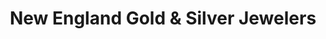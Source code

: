---
title: "New England Gold & Silver Jewelers"
url: /pawtucket/new-england-gold-und-silver-jewelers/
shop: Schmuck
---